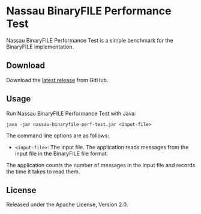 Nassau BinaryFILE Performance Test
==================================

Nassau BinaryFILE Performance Test is a simple benchmark for the BinaryFILE
implementation.


Download
--------

Download the [latest release][] from GitHub.

  [latest release]: https://github.com/paritytrading/nassau/releases/latest


Usage
-----

Run Nassau BinaryFILE Performance Test with Java:

    java -jar nassau-binaryfile-perf-test.jar <input-file>

The command line options are as follows:

- `<input-file>`: The input file. The application reads messages from the
  input file in the BinaryFILE file format.

The application counts the number of messages in the input file and records
the time it takes to read them.


License
-------

Released under the Apache License, Version 2.0.
